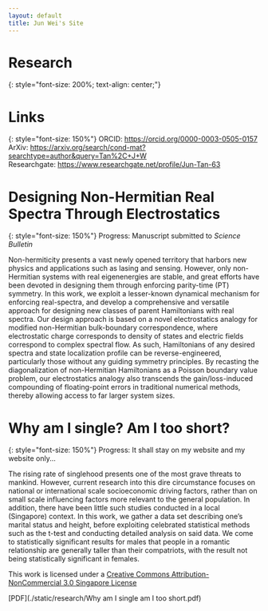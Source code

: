 ```yaml
---
layout: default
title: Jun Wei's Site
---
```


# Research
{: style="font-size: 200%; text-align: center;"}

# Links
{: style="font-size: 150%"}
ORCID: <https://orcid.org/0000-0003-0505-0157> <br>
ArXiv: <https://arxiv.org/search/cond-mat?searchtype=author&query=Tan%2C+J+W> <br>
Researchgate: <https://www.researchgate.net/profile/Jun-Tan-63>

# Designing Non-Hermitian Real Spectra Through Electrostatics
{: style="font-size: 150%"}
Progress: Manuscript submitted to <em>Science Bulletin</em>

Non-hermiticity presents a vast newly opened territory that harbors new physics and applications such as lasing and sensing. However, only non-Hermitian systems with real eigenenergies are stable, and great efforts have been devoted in designing them through enforcing parity-time (PT) symmetry. In this work, we exploit a lesser-known dynamical mechanism for enforcing real-spectra, and develop a comprehensive and versatile approach for designing new classes of parent Hamiltonians with real spectra. Our design approach is based on a novel electrostatics analogy for modified non-Hermitian bulk-boundary correspondence, where electrostatic charge corresponds to density of states and electric fields correspond to complex spectral flow. As such, Hamiltonians of any desired spectra and state localization profile can be reverse-engineered, particularly those without any guiding symmetry principles. By recasting the diagonalization of non-Hermitian Hamiltonians as a Poisson boundary value problem, our electrostatics analogy also transcends the gain/loss-induced compounding of floating-point errors in traditional numerical methods, thereby allowing access to far larger system sizes.

# Why am I single? Am I too short?
{: style="font-size: 150%"}
Progress: It shall stay on my website and my website only...

The rising rate of singlehood presents one of the most grave threats to mankind. However, current research into this dire circumstance focuses on national or international scale socioeconomic driving factors, rather than on small scale influencing factors more relevant to the general population. In addition, there have been little such studies conducted in a local (Singapore) context. In this work, we gather a data set describing one’s marital status and height, before exploiting celebrated statistical methods such as the t-test and conducting detailed analysis on said data. We come to statistically significant results for males that people in a romantic relationship are generally taller than their compatriots, with the result not being statistically significant in females.

This work is licensed under a [Creative Commons Attribution-NonCommercial 3.0 Singapore License](https://creativecommons.org/licenses/by-nc/3.0/sg/legalcode)

[PDF](./static/research/Why am I single am I too short.pdf)
